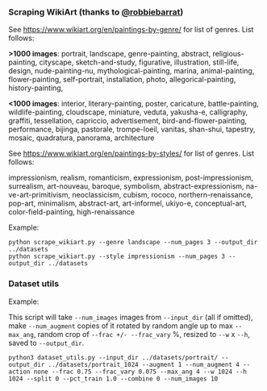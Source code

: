 
### Scraping WikiArt (thanks to [@robbiebarrat](http://github.com/robbiebarrat/))

See https://www.wikiart.org/en/paintings-by-genre/ for list of genres. List follows:

**>1000 images**: portrait, landscape, genre-painting, abstract, religious-painting, cityscape, sketch-and-study, figurative, illustration, still-life, design, nude-painting-nu, mythological-painting, marina, animal-painting, flower-painting, self-portrait, installation, photo, allegorical-painting, history-painting, 

**<1000 images**: interior, literary-painting, poster, caricature, battle-painting, wildlife-painting, cloudscape, miniature, veduta, yakusha-e, calligraphy, graffiti, tessellation, capriccio, advertisement, bird-and-flower-painting, performance, bijinga, pastorale, trompe-loeil, vanitas, shan-shui, tapestry, mosaic, quadratura, panorama, architecture


See https://www.wikiart.org/en/paintings-by-styles/ for list of genres. List follows:

impressionism, realism, romanticism, expressionism, post-impressionism, surrealism, art-nouveau, baroque, symbolism, abstract-expressionism, na-ve-art-primitivism, neoclassicism, cubism, rococo, northern-renaissance, pop-art, minimalism, abstract-art, art-informel, ukiyo-e, conceptual-art, color-field-painting, high-renaissance


Example:

    python scrape_wikiart.py --genre landscape --num_pages 3 --output_dir ../datasets
    python scrape_wikiart.py --style impressionism --num_pages 3 --output_dir ../datasets
    
    
### Dataset utils

Example:

This script will take `--num_images` images from `--input_dir` (all if omitted), make `--num_augment` copies of it rotated by random angle up to max `--max_ang`, random crop of  `--frac +/- --frac_vary` %, resized to `--w` x `--h`, saved to `--output_dir`.

    python3 dataset_utils.py --input_dir ../datasets/portrait/ --output_dir ../datasets/portrait_1024 --augment 1 --num_augment 4 --action none --frac 0.75 --frac_vary 0.075 --max_ang 4 --w 1024 --h 1024 --split 0 --pct_train 1.0 --combine 0 --num_images 10
